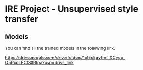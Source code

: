 # IRE Project - Unsupervised style transfer



## Models
You can find all the trained models in the following link.  

https://drive.google.com/drive/folders/1cI5sBgvfmf-GCycc-O5RupLFCtS8RIpa?usp=drive_link
